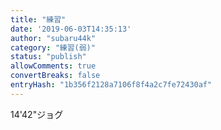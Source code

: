 ```yaml
---
title: "練習"
date: '2019-06-03T14:35:13'
author: "subaru44k"
category: "練習(弱)"
status: "publish"
allowComments: true
convertBreaks: false
entryHash: "1b356f2128a7106f8f4a2c7fe72430af"
---
```

14'42"ジョグ
